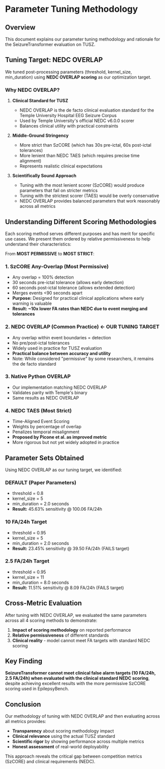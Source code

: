 # Parameter Tuning Methodology

## Overview
This document explains our parameter tuning methodology and rationale for the SeizureTransformer evaluation on TUSZ.

## Tuning Target: NEDC OVERLAP
We tuned post-processing parameters (threshold, kernel_size, min_duration) using **NEDC OVERLAP scoring** as our optimization target.

### Why NEDC OVERLAP?

1. **Clinical Standard for TUSZ**
   - NEDC OVERLAP is the de facto clinical evaluation standard for the Temple University Hospital EEG Seizure Corpus
   - Used by Temple University's official NEDC v6.0.0 scorer
   - Balances clinical utility with practical constraints

2. **Middle-Ground Stringency**
   - More strict than SzCORE (which has 30s pre-ictal, 60s post-ictal tolerances)
   - More lenient than NEDC TAES (which requires precise time alignment)
   - Represents realistic clinical expectations

3. **Scientifically Sound Approach**
   - Tuning with the most lenient scorer (SzCORE) would produce parameters that fail on stricter metrics
   - Tuning with the strictest scorer (TAES) would be overly conservative
   - NEDC OVERLAP provides balanced parameters that work reasonably across all metrics

## Understanding Different Scoring Methodologies

Each scoring method serves different purposes and has merit for specific use cases. We present them ordered by relative permissiveness to help understand their characteristics:

From **MOST PERMISSIVE** to **MOST STRICT**:

### 1. SzCORE Any-Overlap (Most Permissive)
- Any overlap = 100% detection
- 30 seconds pre-ictal tolerance (allows early detection)
- 60 seconds post-ictal tolerance (allows extended detection)
- Merges events <90 seconds apart
- **Purpose:** Designed for practical clinical applications where early warning is valuable
- **Result: ~10x lower FA rates than NEDC due to event merging and tolerances**

### 2. NEDC OVERLAP (Common Practice) ← **OUR TUNING TARGET**
- Any overlap within event boundaries = detection
- No pre/post-ictal tolerances
- Widely used in practice for TUSZ evaluation
- **Practical balance between accuracy and utility**
- Note: While considered "permissive" by some researchers, it remains the de facto standard

### 3. Native Python OVERLAP
- Our implementation matching NEDC OVERLAP
- Validates parity with Temple's binary
- Same results as NEDC OVERLAP

### 4. NEDC TAES (Most Strict)
- Time-Aligned Event Scoring
- Weights by percentage of overlap
- Penalizes temporal misalignment
- **Proposed by Picone et al. as improved metric**
- More rigorous but not yet widely adopted in practice

## Parameter Sets Obtained

Using NEDC OVERLAP as our tuning target, we identified:

### DEFAULT (Paper Parameters)
- threshold = 0.8
- kernel_size = 5
- min_duration = 2.0 seconds
- **Result:** 45.63% sensitivity @ 100.06 FA/24h

### 10 FA/24h Target
- threshold = 0.95
- kernel_size = 5
- min_duration = 2.0 seconds
- **Result:** 23.45% sensitivity @ 39.50 FA/24h (FAILS target)

### 2.5 FA/24h Target
- threshold = 0.95
- kernel_size = 11
- min_duration = 8.0 seconds
- **Result:** 11.51% sensitivity @ 8.09 FA/24h (FAILS target)

## Cross-Metric Evaluation

After tuning with NEDC OVERLAP, we evaluated the same parameters across all 4 scoring methods to demonstrate:

1. **Impact of scoring methodology** on reported performance
2. **Relative permissiveness** of different standards
3. **Clinical reality** - model cannot meet FA targets with standard NEDC scoring

## Key Finding

**SeizureTransformer cannot meet clinical false alarm targets (10 FA/24h, 2.5 FA/24h) when evaluated with the clinical standard NEDC scoring**, despite achieving excellent results with the more permissive SzCORE scoring used in EpilepsyBench.

## Conclusion

Our methodology of tuning with NEDC OVERLAP and then evaluating across all metrics provides:
- **Transparency** about scoring methodology impact
- **Clinical relevance** using the actual TUSZ standard
- **Scientific rigor** by showing performance across multiple metrics
- **Honest assessment** of real-world deployability

This approach reveals the critical gap between competition metrics (SzCORE) and clinical requirements (NEDC).